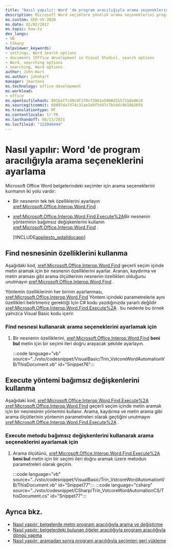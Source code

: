 ```yaml
---
title: "Nasıl yapılır: Word 'de program aracılığıyla arama seçeneklerini ayarlama"
description: Microsoft Word seçimlere yönelik arama seçeneklerini programlı bir şekilde ayarlamak için Visual Studio nasıl kullanabileceğinizi öğrenin.
ms.custom: SEO-VS-2020
ms.date: 02/02/2017
ms.topic: how-to
dev_langs:
- VB
- CSharp
helpviewer_keywords:
- settings, Word search options
- documents [Office development in Visual Studio], search options
- Word, searching options
- searching, Word options
author: John-Hart
ms.author: johnhart
manager: jmartens
ms.technology: office-development
ms.workload:
- office
ms.openlocfilehash: 8916affc89cdf179cf3981e5900d155731ded6c8
ms.sourcegitcommit: 68897da7d74c31ae1ebf5d47c7b5ddc9b108265b
ms.translationtype: MT
ms.contentlocale: tr-TR
ms.lasthandoff: 08/13/2021
ms.locfileid: "122046444"
---
```

# <a name="how-to-programmatically-set-search-options-in-word"></a>Nasıl yapılır: Word 'de program aracılığıyla arama seçeneklerini ayarlama
  Microsoft Office Word belgelerindeki seçimler için arama seçeneklerini kurmanın iki yolu vardır:

- Bir nesnenin tek tek özelliklerini ayarlayın <xref:Microsoft.Office.Interop.Word.Find> .

- <xref:Microsoft.Office.Interop.Word.Find.Execute%2A>Bir nesnenin yönteminin bağımsız değişkenlerini kullanın <xref:Microsoft.Office.Interop.Word.Find> .

  [!INCLUDE[appliesto_wdalldocapp](../vsto/includes/appliesto-wdalldocapp-md.md)]

## <a name="use-properties-of-a-find-object"></a>Find nesnesinin özelliklerini kullanma
 Aşağıdaki kod, <xref:Microsoft.Office.Interop.Word.Find> geçerli seçim içinde metin aramak için bir nesnenin özelliklerini ayarlar. Aranan, kaydırma ve metin araması gibi arama ölçütlerinin nesnenin özellikleri olduğunu unutmayın <xref:Microsoft.Office.Interop.Word.Find> .

 Yöntemin özelliklerinin her birinin ayarlanması, <xref:Microsoft.Office.Interop.Word.Find> Yöntem içindeki parametrelerle aynı özellikleri belirtmeniz gerektiği Için C# kodu yazdığınızda yararlı değildir <xref:Microsoft.Office.Interop.Word.Find.Execute%2A> . bu nedenle bu örnek yalnızca Visual Basic kodu içerir.

### <a name="to-set-search-options-using-a-find-object"></a>Find nesnesi kullanarak arama seçeneklerini ayarlamak için

1. Bir nesnenin özelliklerini, <xref:Microsoft.Office.Interop.Word.Find> **beni bul** metin için bir seçimi ileri doğru arayacak şekilde ayarlayın.

     :::code language="vb" source="../vsto/codesnippet/VisualBasic/Trin_VstcoreWordAutomationVB/ThisDocument.vb" id="Snippet76":::

## <a name="use-execute-method-arguments"></a>Execute yöntemi bağımsız değişkenlerini kullanma
 Aşağıdaki kod, <xref:Microsoft.Office.Interop.Word.Find.Execute%2A> <xref:Microsoft.Office.Interop.Word.Find> geçerli seçim içinde metin aramak için bir nesnesinin yöntemini kullanır. Arama, kaydırma ve metin arama gibi arama ölçütlerinin yöntemin parametreleri olarak geçtiğini unutmayın <xref:Microsoft.Office.Interop.Word.Find.Execute%2A> .

### <a name="to-set-search-options-using-execute-method-arguments"></a>Execute metodu bağımsız değişkenlerini kullanarak arama seçeneklerini ayarlamak için

1. Arama ölçütünü, <xref:Microsoft.Office.Interop.Word.Find.Execute%2A> **beni bul** metin için bir seçimi ileri doğru aramak üzere metodun parametreleri olarak geçirin.

     :::code language="vb" source="../vsto/codesnippet/VisualBasic/Trin_VstcoreWordAutomationVB/ThisDocument.vb" id="Snippet77":::
     :::code language="csharp" source="../vsto/codesnippet/CSharp/Trin_VstcoreWordAutomationCS/ThisDocument.cs" id="Snippet77":::

## <a name="see-also"></a>Ayrıca bkz.
- [Nasıl yapılır: belgelerde metni program aracılığıyla arama ve değiştirme](../vsto/how-to-programmatically-search-for-and-replace-text-in-documents.md)
- [Nasıl yapılır: belgelerdeki bulunan öğeler aracılığıyla program aracılığıyla döngü yapma](../vsto/how-to-programmatically-loop-through-found-items-in-documents.md)
- [Nasıl yapılır: aramadan sonra program aracılığıyla seçimleri geri yükleme](../vsto/how-to-programmatically-restore-selections-after-searches.md)
